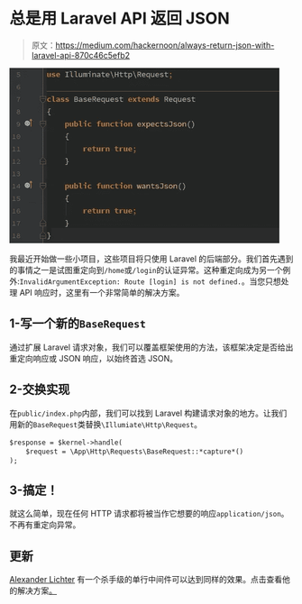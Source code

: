 # 总是用 Laravel API 返回 JSON

> 原文：<https://medium.com/hackernoon/always-return-json-with-laravel-api-870c46c5efb2>

![](img/60904f22b82bf1bd312ece88d5d26d1b.png)

我最近开始做一些小项目，这些项目将只使用 Laravel 的后端部分。我们首先遇到的事情之一是试图重定向到`/home`或`/login`的认证异常。这种重定向成为另一个例外:`InvalidArgumentException: Route [login] is not defined.`。当您只想处理 API 响应时，这里有一个非常简单的解决方案。

## 1-写一个新的`BaseRequest`

通过扩展 Laravel 请求对象，我们可以覆盖框架使用的方法，该框架决定是否给出重定向响应或 JSON 响应，以始终首选 JSON。

## 2-交换实现

在`public/index.php`内部，我们可以找到 Laravel 构建请求对象的地方。让我们用新的`BaseRequest`类替换`\Illumiate\Http\Request`。

```
$response = $kernel->handle(
    $request = \App\Http\Requests\BaseRequest::*capture*()
);
```

## 3-搞定！

就这么简单，现在任何 HTTP 请求都将被当作它想要的响应`application/json`。不再有重定向异常。

## 更新

[Alexander Lichter](https://medium.com/u/af8b18bcd4e3?source=post_page-----870c46c5efb2--------------------------------) 有一个杀手级的单行中间件可以达到同样的效果。点击查看他的解决方案[。](https://twitter.com/TheAlexLichter/status/969879256271597568)